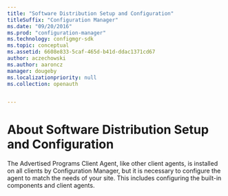 ```yaml
---
title: "Software Distribution Setup and Configuration"
titleSuffix: "Configuration Manager"
ms.date: "09/20/2016"
ms.prod: "configuration-manager"
ms.technology: configmgr-sdk
ms.topic: conceptual
ms.assetid: 6608e833-5caf-465d-b41d-ddac1371cd67
author: aczechowski
ms.author: aaroncz
manager: dougeby
ms.localizationpriority: null
ms.collection: openauth


---
```

# About Software Distribution Setup and Configuration

The Advertised Programs Client Agent, like other client agents, is installed on all clients by Configuration Manager, but it is necessary to configure the agent to match the needs of your site. This includes configuring the built-in components and client agents.  
